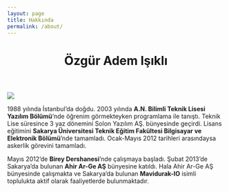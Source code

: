 ```yaml
---
layout: page
title: Hakkında
permalink: /about/
---
```


<header class="post-header">
	<h1 class="post-title">
		Özgür Adem Işıklı
	</h1>
</header>

<img class="author-img-big" src="https://pbs.twimg.com/profile_images/588949233060827136/OkAkWqf7.jpg"/>

1988 yılında İstanbul’da doğdu. 2003 yılında **A.N. Bilimli Teknik Lisesi Yazılım Bölümü**‘nde öğrenim görmekteyken programlama ile tanıştı. Teknik Lise süresince 3 yaz dönemini Solon Yazılım AŞ. bünyesinde geçirdi. Lisans eğitimini **Sakarya Üniversitesi Teknik Eğitim Fakültesi Bilgisayar ve Elektronik Bölümü**’nde tamamladı. Ocak-Mayıs 2012 tarihleri arasındaysa askerlik görevini tamamladı.

Mayıs 2012’de **Birey Dershanesi**’nde çalışmaya başladı. Şubat 2013’de Sakarya’da bulunan **Ahir Ar-Ge AŞ** bünyesine katıldı. Hala Ahir Ar-Ge AŞ bünyesinde çalışmakta ve Sakarya’da bulunan **Mavidurak-IO** isimli toplulukta aktif olarak faaliyetlerde bulunmaktadır.
